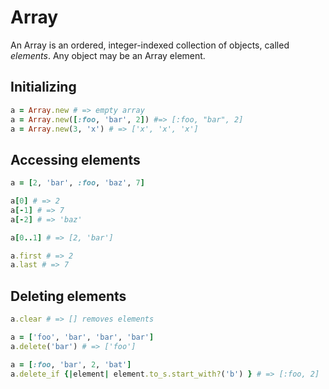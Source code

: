 # Array

An Array is an ordered, integer-indexed collection of objects, called *elements*. Any object may be an Array element.

## Initializing

````ruby
a = Array.new # => empty array
a = Array.new([:foo, 'bar', 2]) #=> [:foo, "bar", 2]
a = Array.new(3, 'x') # => ['x', 'x', 'x']
````



## Accessing elements

````ruby
a = [2, 'bar', :foo, 'baz', 7]

a[0] # => 2
a[-1] # => 7
a[-2] # => 'baz'

a[0..1] # => [2, 'bar']

a.first # => 2
a.last # => 7
````



## Deleting elements

````ruby
a.clear # => [] removes elements

a = ['foo', 'bar', 'bar', 'bar']
a.delete('bar') # => ['foo']

a = [:foo, 'bar', 2, 'bat']
a.delete_if {|element| element.to_s.start_with?('b') } # => [:foo, 2]
````